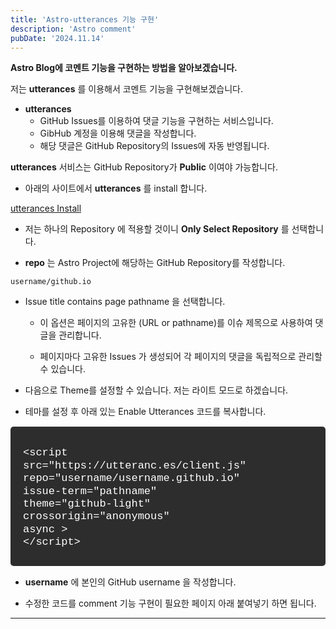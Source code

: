 ```yaml
---
title: 'Astro-utterances 기능 구현'
description: 'Astro comment'
pubDate: '2024.11.14'
---
```


**Astro Blog에 코멘트 기능을 구현하는 방법을 알아보겠습니다.**

저는 **utterances** 를 이용해서 코멘트 기능을 구현해보겠습니다.

- **utterances**
  - GitHub Issues를 이용하여 댓글 기능을 구현하는 서비스입니다.
  - GibHub 계정을 이용해 댓글을 작성합니다.
  - 해당 댓글은 GitHub Repository의 Issues에 자동 반영됩니다.

**utterances** 서비스는 GitHub Repository가 **Public** 이여야 가능합니다.

- 아래의 사이트에서 **utterances** 를 install 합니다.

[utterances Install](https://github.com/apps/utterances)

- 저는 하나의 Repository 에 적용할 것이니 **Only Select Repository** 를 선택합니다.

- **repo** 는 Astro Project에 해당하는 GitHub Repository를 작성합니다.

`username/github.io`

- Issue title contains page pathname 을 선택합니다.

  - 이 옵션은 페이지의 고유한 (URL or pathname)를 이슈 제목으로 사용하여 댓글을 관리합니다.

  - 페이지마다 고유한 Issues 가 생성되어 각 페이지의 댓글을 독립적으로 관리할 수 있습니다.

- 다음으로 Theme를 설정할 수 있습니다. 저는 라이트 모드로 하겠습니다.

- 테마를 설정 후 아래 있는 Enable Utterances 코드를 복사합니다.

<div class="terminal">

&lt;script  
src="http<hi>s://utteranc.es/client.js"  
repo="username/username.github.io"  
issue-term="pathname"  
theme="github-light"  
crossorigin="anonymous"  
async &gt;  
&lt;/script&gt;

</div>

- **username** 에 본인의 GitHub username 을 작성합니다.

- 수정한 코드를 comment 기능 구현이 필요한 페이지 아래 붙여넣기 하면 됩니다.

---

<style>
h1 {
    font-size: 2em;
    margin-bottom: 20px;
}


.terminal {
    background-color: #2d2d2d; 
    color: #ffffff; 
    padding: 15px 10px 10px 20px;
    border-radius: 5px;
    font-family: 'Courier New', monospace;
    font-size: 17px;
    line-height: 1.2;
    overflow-x: auto;
    margin: 15px 0;
}
</style>

<script
  src="https://utteranc.es/client.js"
  repo="tjsgh1217/tjsgh1217.github.io"
  issue-term="pathname"
  theme="github-light"
  crossorigin="anonymous"
  async
></script>
